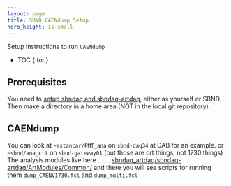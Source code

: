 ```yaml
---
layout: page
title: SBND CAENdump Setup
hero_height: is-small
---
```


Setup instructions to run `CAENdump`

* TOC
{:toc}

## Prerequisites

You need to [setup sbndaq and sbndaq-artdaq](Installation.md), either as yourself or SBND.  Then make a directory in a home area (NOT in the local git repository). 

## CAENdump

You can look at `~mstancar/PMT_ana` on `sbnd-daq34` at DAB for an example.  or `~sbnd/ana_crt` on `sbnd-gateway01` (but those are crt things, not 1730 things)
The analysis modules live here . . . .
[sbndaq_artdaq/sbndaq-artdaq/ArtModules/Common/](https://github.com/SBNSoftware/sbndaq-artdaq/tree/develop/sbndaq-artdaq/ArtModules/Common)
and there you will see scripts for running them
`dump_CAENV1730.fcl` and `dump_multi.fcl`
